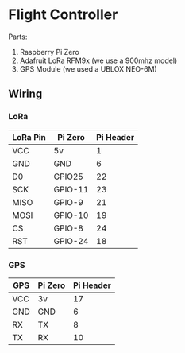 # Flight Controller

Parts:

1. Raspberry Pi Zero
1. Adafruit LoRa RFM9x (we use a 900mhz model)
1. GPS Module (we used a UBLOX NEO-6M)

## Wiring

### LoRa

| LoRa Pin | Pi Zero  | Pi Header |
|----------|----------|-----------|
| VCC      | 5v       | 1         |
| GND      | GND      | 6         |
| D0       | GPIO25   | 22        |
| SCK      | GPIO-11  | 23        |
| MISO     | GPIO-9   | 21        |
| MOSI     | GPIO-10  | 19        |
| CS       | GPIO-8   | 24        |
| RST      | GPIO-24  | 18        |

### GPS

| GPS | Pi Zero  | Pi Header |
|-----|----------|-----------|
| VCC | 3v       | 17        |
| GND | GND      | 6         |
| RX  | TX       | 8         |
| TX  | RX       | 10        |
